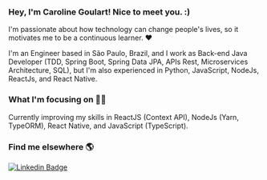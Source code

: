 ### Hey, I'm Caroline Goulart! Nice to meet you. :)

I'm passionate about how technology can change people's lives, so it motivates me to be a continuous learner. :heart:

I'm an Engineer based in São Paulo, Brazil, and I work as Back-end Java Developer (TDD, Spring Boot, Spring Data JPA, APIs Rest, Microservices Architecture, SQL), but I'm also experienced in Python, JavaScript, NodeJs, ReactJs, and React Native.<br/>

### What I'm focusing on :woman_technologist:

Currently improving my skills in ReactJS (Context API), NodeJs (Yarn, TypeORM), React Native, and JavaScript (TypeScript).<br/>

### Find me elsewhere :earth_americas:

[![Linkedin Badge](https://img.shields.io/badge/-LinkedIn-blue?style=flat-square&logo=Linkedin&logoColor=white&link=https://www.linkedin.com/in/harshkumarkhatri/)](https://www.linkedin.com/in/carolinegoulart/) 
